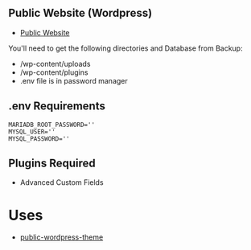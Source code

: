 ## Public Website (Wordpress)
- [Public Website](https://provo.edu/)


You'll need to get the following directories and Database from Backup:
- /wp-content/uploads
- /wp-content/plugins
- .env file is in password manager

## .env Requirements
```
MARIADB_ROOT_PASSWORD=''
MYSQL_USER=''
MYSQL_PASSWORD=''
```

## Plugins Required
- Advanced Custom Fields

# Uses
- [public-wordpress-theme](https://github.com/Provo-City-School-District/public-wordpress-theme)